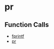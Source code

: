 # pr

## Function Calls
- [fprintf](CSD/kCSD/ica/kCsd1D_ICA/STICA_UTIL/fprintf.md)
- [pr](CSD/kCSD/ica/kCsd1D_ICA/STICA_UTIL/pr.md)

